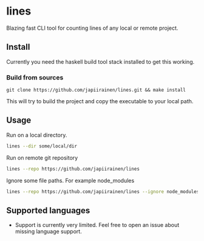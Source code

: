 # lines

Blazing fast CLI tool for counting lines of any local or remote project.

## Install

Currently you need the haskell build tool stack installed to get this working.

### Build from sources

```
git clone https://github.com/japiirainen/lines.git && make install
```

This will try to build the project and copy the executable to your local path.

## Usage

Run on a local directory.
```.sh
lines --dir some/local/dir
```

Run on remote git repository
```.sh
lines --repo https://github.com/japiirainen/lines
```

Ignore some file paths. For example node_modules
```.sh
lines --repo https://github.com/japiirainen/lines --ignore node_modules
```


## Supported languages

- Support is currently very limited. Feel free to open an issue about missing language support.
